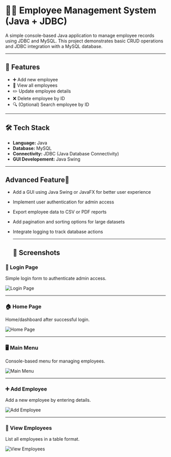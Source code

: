 # 👨‍💼 Employee Management System (Java + JDBC)

A simple console-based Java application to manage employee records using JDBC and MySQL. This project demonstrates basic CRUD operations and JDBC integration with a MySQL database.

---

## 🚀 Features

- ➕ Add new employee
- 📃 View all employees
- ✏️ Update employee details
- ❌ Delete employee by ID
- 🔍 (Optional) Search employee by ID

---

## 🛠️ Tech Stack

- **Language:** Java  
- **Database:** MySQL  
- **Connectivity:** JDBC (Java Database Connectivity)  
- **GUI Developement:** Java Swing

---
## Advanced Feature🌟 


- Add a GUI using Java Swing or JavaFX for better user experience
- Implement user authentication for admin access
- Export employee data to CSV or PDF reports
-  Add pagination and sorting options for large datasets
- Integrate logging to track database actions

  ---

  ## 📸 Screenshots

### 🔐 Login Page
Simple login form to authenticate admin access.

![Login Page](screenshots/login_page.png)

---

### 🏠 Home Page
Home/dashboard after successful login.

![Home Page](screenshots/home_page.png)

---

### 🖥️ Main Menu
Console-based menu for managing employees.

![Main Menu](screenshots/main_menu.png)

---

### ➕ Add Employee
Add a new employee by entering details.

![Add Employee](screenshots/add_employee.png)

---

### 📃 View Employees
List all employees in a table format.

![View Employees](screenshots/view_employees.png)


